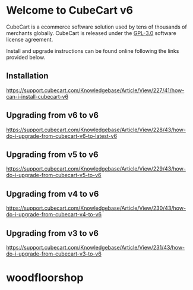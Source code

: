 # Welcome to CubeCart v6

CubeCart is a ecommerce software solution used by tens of thousands of merchants globally. CubeCart is released under the [GPL-3.0](https://www.gnu.org/licenses/quick-guide-gplv3.html) software license agreement.

Install and upgrade instructions can be found online following the links provided below. 

## Installation
https://support.cubecart.com/Knowledgebase/Article/View/227/41/how-can-i-install-cubecart-v6

## Upgrading from v6 to v6
https://support.cubecart.com/Knowledgebase/Article/View/228/43/how-do-i-upgrade-from-cubecart-v6-to-latest-v6

## Upgrading from v5 to v6
https://support.cubecart.com/Knowledgebase/Article/View/229/43/how-do-i-upgrade-from-cubecart-v5-to-v6

## Upgrading from v4 to v6
https://support.cubecart.com/Knowledgebase/Article/View/230/43/how-do-i-upgrade-from-cubecart-v4-to-v6

## Upgrading from v3 to v6
https://support.cubecart.com/Knowledgebase/Article/View/231/43/how-do-i-upgrade-from-cubecart-v3-to-v6
# woodfloorshop
